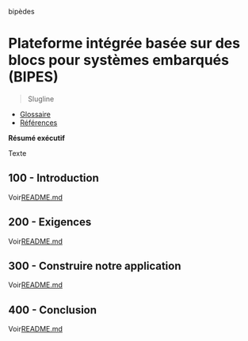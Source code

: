 bipèdes

# Plateforme intégrée basée sur des blocs pour systèmes embarqués (BIPES)

> Slugline

-   [Glossaire](./GLOSSARY.md)
-   [Références](./REFERENCES.md)

**Résumé exécutif**

Texte

## 100 - Introduction

Voir[README.md](./100/README.md)

## 200 - Exigences

Voir[README.md](./200/README.md)

## 300 - Construire notre application

Voir[README.md](./300/README.md)

## 400 - Conclusion

Voir[README.md](./400/README.md)
